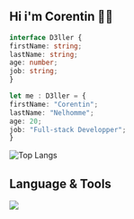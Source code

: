 ## Hi i'm Corentin 😶‍🌫️

```ts
interface D3ller {
firstName: string;
lastName: string;
age: number;
job: string;
}

let me : D3ller = {
firstName: "Corentin";
lastName: "Nelhomme";
age: 20;
job: "Full-stack Developper";
}
```
![Top Langs](https://github-readme-stats.vercel.app/api/top-langs/?username=d3ller&layout=compact)

## Language & Tools

<p align="left">
  <a href="https://skillicons.dev">
    <img src="https://skillicons.dev/icons?i=vuejs,nuxtjs,supabase,sass,tailwind,bootstrap" />
  </a>
</p>
